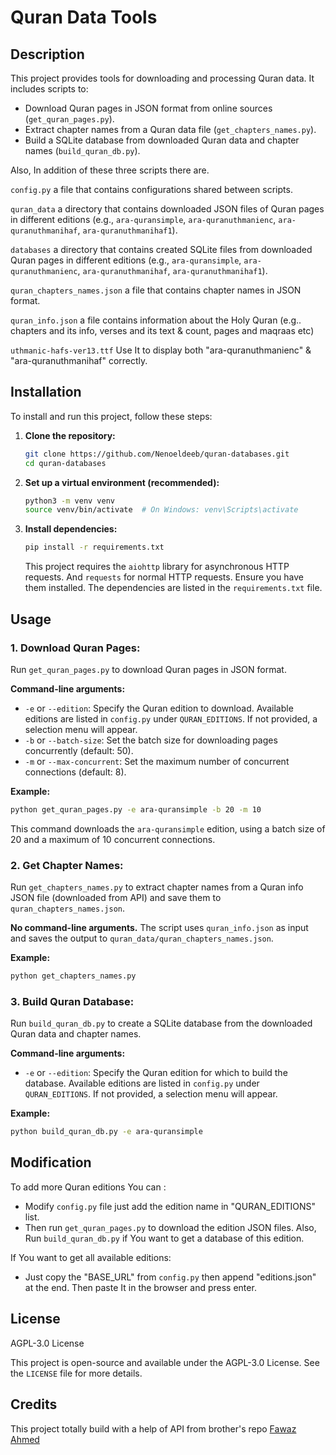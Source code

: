 # Quran Data Tools

## Description

This project provides tools for downloading and processing Quran data. It includes scripts to:

- Download Quran pages in JSON format from online sources (`get_quran_pages.py`).
- Extract chapter names from a Quran data file (`get_chapters_names.py`).
- Build a SQLite database from downloaded Quran data and chapter names (`build_quran_db.py`).

Also,  In addition of these three scripts there are.

`config.py` a file that contains configurations shared between scripts.

`quran_data` a directory that contains downloaded JSON files of Quran pages in different editions (e.g., `ara-quransimple`, `ara-quranuthmanienc`, `ara-quranuthmanihaf`, `ara-quranuthmanihaf1`).

`databases` a directory that contains created SQLite files from downloaded Quran pages in different editions (e.g., `ara-quransimple`, `ara-quranuthmanienc`, `ara-quranuthmanihaf`, `ara-quranuthmanihaf1`).

`quran_chapters_names.json` a file that contains chapter names in JSON format.

`quran_info.json` a file contains information about the Holy Quran (e.g.. chapters and its info, verses and its text & count, pages and maqraas etc)

`uthmanic-hafs-ver13.ttf` Use It to display both "ara-quranuthmanienc" & "ara-quranuthmanihaf" correctly.

## Installation

To install and run this project, follow these steps:

1. **Clone the repository:**
   ```bash
   git clone https://github.com/Nenoeldeeb/quran-databases.git
   cd quran-databases
   ```

2. **Set up a virtual environment (recommended):**
   ```bash
   python3 -m venv venv
   source venv/bin/activate  # On Windows: venv\Scripts\activate
   ```

3. **Install dependencies:**
   ```bash
   pip install -r requirements.txt
   ```
   This project requires the `aiohttp` library for asynchronous HTTP requests. And `requests` for normal HTTP requests. Ensure you have them installed. The dependencies are listed in the `requirements.txt` file.

## Usage

### 1. Download Quran Pages:
   Run `get_quran_pages.py` to download Quran pages in JSON format.

   **Command-line arguments:**
   - `-e` or `--edition`: Specify the Quran edition to download. Available editions are listed in `config.py` under `QURAN_EDITIONS`. If not provided, a selection menu will appear.
   - `-b` or `--batch-size`: Set the batch size for downloading pages concurrently (default: 50).
   - `-m` or `--max-concurrent`: Set the maximum number of concurrent connections (default: 8).

   **Example:**
   ```bash
   python get_quran_pages.py -e ara-quransimple -b 20 -m 10
   ```
   This command downloads the `ara-quransimple` edition, using a batch size of 20 and a maximum of 10 concurrent connections.

### 2. Get Chapter Names:
   Run `get_chapters_names.py` to extract chapter names from a Quran info JSON file (downloaded from API) and save them to `quran_chapters_names.json`.

   **No command-line arguments.** The script uses `quran_info.json` as input and saves the output to `quran_data/quran_chapters_names.json`.

   **Example:**
   ```bash
   python get_chapters_names.py
   ```

### 3. Build Quran Database:
   Run `build_quran_db.py` to create a SQLite database from the downloaded Quran data and chapter names.

   **Command-line arguments:**
   - `-e` or `--edition`: Specify the Quran edition for which to build the database. Available editions are listed in `config.py` under `QURAN_EDITIONS`. If not provided, a selection menu will appear.

   **Example:**
   ```bash
   python build_quran_db.py -e ara-quransimple
   ```

## Modification

To add more Quran editions You can :
 - Modify `config.py` file just add the edition name in "QURAN_EDITIONS" list.
 - Then run `get_quran_pages.py` to download the edition JSON files. Also, Run `build_quran_db.py` if You want to get a database of this edition.


If You want to get all available editions:
 - Just copy the "BASE_URL" from `config.py` then append "editions.json" at the end. Then paste It in the browser and press enter.

## License

AGPL-3.0 License

This project is open-source and available under the AGPL-3.0 License. See the `LICENSE` file for more details.

## Credits
This project totally build with a help of API from brother's repo [Fawaz Ahmed](https://github.com/fawazahmed0/quran-api.git)
